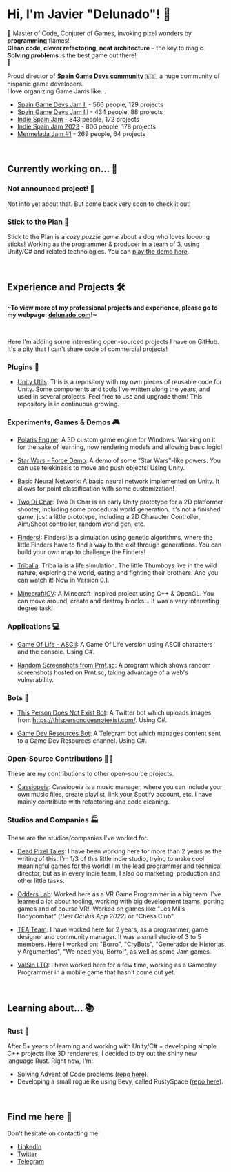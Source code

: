 # Hi, I'm Javier "Delunado"! 👋

🧙 Master of Code, Conjurer of Games, invoking pixel wonders by **programming** flames! <br>
**Clean code, clever refactoring, neat architecture** – the key to magic. <br>
**Solving problems** is the best game out there! <br> 🧙

Proud director of **[Spain Game Devs community](https://twitter.com/spaingamedevs)** 🇪🇸, a huge community of hispanic game developers.
<br> I love organizing Game Jams like...

- [Spain Game Devs Jam II](https://itch.io/jam/spain-game-devs-jam-ii) - 566 people, 129 projects
- [Spain Game Devs Jam III](https://itch.io/jam/spain-game-devs-jam-iii) - 434 people, 88 projects
- [Indie Spain Jam](https://itch.io/jam/indie-spain-jam) - 843 people, 172 projects
- [Indie Spain Jam 2023](https://itch.io/jam/indie-spain-jam-23) - 806 people, 178 projects
- [Mermelada Jam #1](https://itch.io/jam/mermelada-jam) - 269 people, 64 projects

<br>

## Currently working on... 🧭

### Not announced project! 🤫

Not info yet about that. But come back very soon to check it out!


### Stick to the Plan 🐶

Stick to the Plan is a _cozy puzzle game_ about a dog who loves loooong sticks! Working as the programmer & producer in a team of 3, using Unity/C# and related technologies. You can [play the demo here](https://store.steampowered.com/app/2334280/Stick_to_the_Plan/).

<br>

## Experience and Projects 🛠️

**\~To view more of my professional projects and experience, please go to my webpage: [delunado.com](https://delunado.com)!\~**

<br>

Here I'm adding some interesting open-sourced projects I have on GitHub. It's a pity that I can't share code of commercial projects!

### Plugins 🔌

- [Unity Utils](https://github.com/Delunado/Unity-Utils): This is a repository with my own pieces of reusable code for Unity. Some components and tools I've written along the years, and used in several projects. Feel free to use and upgrade them! This repository is in continuous growing.

### Experiments, Games & Demos 🎮

- [Polaris Engine](https://github.com/Delunado/PolarisEngine): A 3D custom game engine for Windows. Working on it for the sake of learning, now rendering models and allowing basic logic! 

- [Star Wars - Force Demo](https://github.com/Delunado/Star-Wars-Force-Demo): A demo of some "Star Wars"-like powers. You can use telekinesis to move and push objects! Using Unity.

- [Basic Neural Network](https://github.com/Delunado/NeuralNetworkBasics): A basic neural network implemented on Unity. It allows for point classification with some customization!

- [Two Di Char](https://github.com/Delunado/TwoDiChar): Two Di Char is an early Unity prototype for a 2D platformer shooter, including some procedural world generation. It's not a finished game, just a little prototype, including a 2D Character Controller, Aim/Shoot controller, random world gen, etc.

- [Finders!](https://github.com/Delunado/Finders): Finders! is a simulation using genetic algorithms, where the little Finders have to find a way to the exit through generations. You can build your own map to challenge the Finders!

- [Tribalia](https://delunado.itch.io/tribalia): Tribalia is a life simulation. The little Thumboys live in the wild nature, exploring the world, eating and fighting their brothers. And you can watch it! Now in Version 0.1.

- [MinecraftIGV](https://github.com/Delunado/MinecraftIGV): A Minecraft-inspired project using C++ & OpenGL. You can move around, create and destroy blocks... It was a very interesting degree task!

### Applications 💻

- [Game Of Life - ASCII](https://github.com/Delunado/GameOfLifeAscii): A Game Of Life version using ASCII characters and the console. Using C#.

- [Random Screenshots from Prnt.sc](https://github.com/Delunado/RandomScreenshotPrnt): A program which shows random screenshots hosted on Prnt.sc, taking advantage of a web's vulnerability.

### Bots 🤖

- [This Person Does Not Exist Bot](https://github.com/Delunado/ThisPersonDoesNotExistBot): A Twitter bot which uploads images from https://thispersondoesnotexist.com/. Using C#.

- [Game Dev Resources Bot](https://github.com/Delunado/GameDevResourcesBot): A Telegram bot which manages content sent to a Game Dev Resources channel. Using C#.

### Open-Source Contributions 👨‍💻

These are my contributions to other open-source projects.

- [Cassiopeia](https://github.com/Delunado/cassiopeia): Cassiopeia is a music manager, where you can include your own music files, create playlist, link your Spotify account, etc. I have mainly contribute with refactoring and code cleaning.

### Studios and Companies 🏭

These are the studios/companies I've worked for.

- [Dead Pixel Tales](https://www.deadpixeltales.com/): I have been working here for more than 2 years as the writing of this. I'm 1/3 of this little indie studio, trying to make cool meaningful games for the world! I'm the lead programmer and technical director, but as in every indie team, I also do marketing, production and other little tasks.

- [Odders Lab](http://odderslab.com/): Worked here as a VR Game Programmer in a big team. I've learned a lot about tooling, working with big development teams, porting games and of course VR!. Worked on games like "Les Mills Bodycombat" (*Best Oculus App 2022*) or "Chess Club".

- [TEA Team](https://www.teateamgames.com/): I have worked here for 2 years, as a programmer, game designer and community manager. It was a small studio of 3 to 5 members. Here I worked on: "Borro", "CryBots", "Generador de Historias y Argumentos", "We need you, Borro!", as well as some Jam games.

- [ValSin LTD](https://valsin.co.uk/): I have worked here for a few time, working as a Gameplay Programmer in a mobile game that hasn't come out yet.

<br>

## Learning about... 📚

### Rust 🦀

After 5+ years of learning and working with Unity/C# + developing simple C++ projects like 3D rendereres, I decided to try out the shiny new language Rust. Right now, I'm:

- Solving Advent of Code problems ([repo here](https://github.com/Delunado/Advent-Of-Code-22-Rust.git)).
- Developing a small roguelike using Bevy, called RustySpace ([repo here](https://github.com/Delunado/Rustyspace)).

<br>

## Find me here 📨

Don't hesitate on contacting me!

- [LinkedIn](https://www.linkedin.com/in/javi-camacho/)
- [Twitter](https://twitter.com/Delunad0)
- [Telegram](https://t.me/Delunado)
